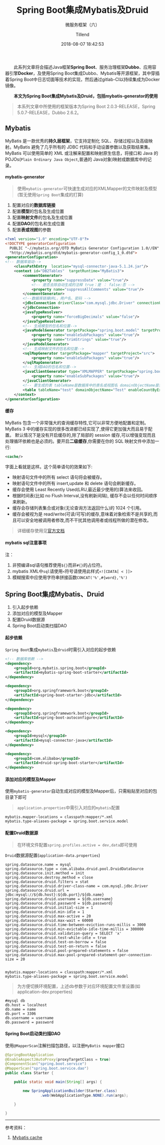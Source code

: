 ﻿---
layout:     post
title:      "Spring Boot集成Mybatis及Druid"
subtitle:   "微服务框架（六）"
date:       2018-08-07 18:42:53
author:     "Tillend"
catalog:      true
header-img: "img/post-bg-alitrip.jpg"
tags:
    - Docker
    - Dubbo
    
---

　　此系列文章将会描述Java框架**Spring Boot**、服务治理框架**Dubbo**、应用容器引擎**Docker**，及使用Spring Boot集成Dubbo、Mybatis等开源框架，其中穿插着Spring Boot中日志切面等技术的实现，然后通过gitlab-CI以持续集成为Docker镜像。

　　**本文为Spring Boot集成Mybatis及Druid，包括mybatis-generator的使用**

> 本系列文章中所使用的框架版本为Spring Boot 2.0.3-RELEASE，Spring 5.0.7-RELEASE，Dubbo 2.6.2。


## Mybatis

MyBatis 是一款优秀的**持久层框架**，它支持定制化 SQL、存储过程以及高级映射。MyBatis 避免了几乎所有的 JDBC 代码和手动设置参数以及获取结果集。MyBatis 可以使用简单的 XML 或注解来配置和映射原生信息，将接口和 Java 的 POJOs(`Plain Ordinary Java Object`,普通的 Java对象)映射成数据库中的记录。

#### mybatis-generator

> 使用`mybatis-generator`可快速生成对应的XMLMapper的文件映射及模型(暂无使用`Spring Boot`集成的打算)

 1. 配置对应的**数据库链接**
 2. 配置**模型**的包名及生成位置
 3. 配置**映射文件**的包名及生成位置
 4. 配置**DAO**的包名和生成位置
 5. 配置**表或视图**的参数

```xml
<?xml version="1.0" encoding="UTF-8"?>  
<!DOCTYPE generatorConfiguration  
  PUBLIC "-//mybatis.org//DTD MyBatis Generator Configuration 1.0//EN"  
  "http://mybatis.org/dtd/mybatis-generator-config_1_0.dtd">  
<generatorConfiguration>  
<!-- 数据库驱动-->  
    <classPathEntry  location="mysql-connector-java-5.1.24.jar"/>  
    <context id="DB2Tables"  targetRuntime="MyBatis3">  
        <commentGenerator>  
            <property name="suppressDate" value="true"/>  
            <!-- 是否去除自动生成的注释 true：是 ： false:否 -->  
            <property name="suppressAllComments" value="true"/>  
        </commentGenerator>  
        <!--数据库链接URL，用户名、密码 -->  
        <jdbcConnection driverClass="com.mysql.jdbc.Driver" connectionURL="jdbc:mysql://" userId="" password="">  
        </jdbcConnection>  
        <javaTypeResolver>  
            <property name="forceBigDecimals" value="false"/>  
        </javaTypeResolver>  
        <!-- 生成模型的包名和位置-->  
        <javaModelGenerator targetPackage="spring.boot.model" targetProject="src">  
            <property name="enableSubPackages" value="true"/>  
            <property name="trimStrings" value="true"/>  
        </javaModelGenerator>  
        <!-- 生成映射文件的包名和位置-->  
        <sqlMapGenerator targetPackage="mapper" targetProject="src">  
            <property name="enableSubPackages" value="true"/>  
        </sqlMapGenerator>  
        <!-- 生成DAO的包名和位置-->  
        <javaClientGenerator type="XMLMAPPER" targetPackage="spring.boot.dao" targetProject="src">  
            <property name="enableSubPackages" value="true"/>  
        </javaClientGenerator>  
        <!-- 要生成的表 tableName是数据库中的表名或视图名 domainObjectName是实体类名-->  
        <table tableName="test" domainObjectName="Test" enableCountByExample="false" enableUpdateByExample="false" enableDeleteByExample="false" enableSelectByExample="false" selectByExampleQueryId="false"></table>
    </context>  
</generatorConfiguration>  
```

#### 缓存

MyBatis 包含一个非常强大的查询缓存特性,它可以非常方便地配置和定制。MyBatis 3 中的缓存实现的很多改进都已经实现了,使得它更加强大而且易于配置。
默认情况下是没有开启缓存的,除了局部的 session 缓存,可以增强变现而且处理循环依赖也是必须的。要开启**二级缓存**,你需要在你的 SQL 映射文件中添加一行:

```xml
<cache/>
```

字面上看就是这样。这个简单语句的效果如下:

- 映射语句文件中的所有 select 语句将会被缓存。
- 映射语句文件中的所有 insert,update 和 delete 语句会刷新缓存。
- 缓存会使用 Least Recently Used(LRU,最近最少使用的)算法来收回。
- 根据时间表(比如 no Flush Interval,没有刷新间隔), 缓存不会以任何时间顺序 来刷新。
- 缓存会存储列表集合或对象(无论查询方法返回什么)的 1024 个引用。
- 缓存会被视为是 read/write(可读/可写)的缓存,意味着对象检索不是共享的,而 且可以安全地被调用者修改,而不干扰其他调用者或线程所做的潜在修改。

> 详细缓存使用见[官方文档](http://www.mybatis.org/mybatis-3/zh/sqlmap-xml.html#cache)

#### mybatis sql注意事项

注：

 1. 非预编译sql语句推荐使用`${}`而非`#{}`的占位符。
 2. mybatis XML中`sql`请使用`<`符号请使用此样式`<![CDATA[ < ]]>`
 3. 模糊搜索中应使用字符串拼接函数`CONCAT('%',#{word},'%')`


## Spring Boot集成Mybatis、Druid

 1. 引入起步依赖
 2. 添加对应的模型及Mapper
 3. 配置Druid数据源
 4. Spring Boot启动类扫描DAO

#### 起步依赖

`Spring Boot`集成`mybatis`及`druid`时需引入对应的起步依赖

```xml
<!-- 数据库依赖 -->
<dependency>
	<groupId>org.mybatis.spring.boot</groupId>
	<artifactId>mybatis-spring-boot-starter</artifactId>
</dependency>

<dependency>
	<groupId>org.springframework.boot</groupId>
	<artifactId>spring-boot-starter-jdbc</artifactId>
</dependency>

<dependency>
	<groupId>org.springframework.boot</groupId>
	<artifactId>spring-boot-autoconfigure</artifactId>
</dependency>

<dependency>
	<groupId>mysql</groupId>
	<artifactId>mysql-connector-java</artifactId>
</dependency>

<dependency>
	<groupId>com.alibaba</groupId>
	<artifactId>druid-spring-boot-starter</artifactId>
</dependency>
```


#### 添加对应的模型及Mapper

使用`mybatis-generator`自动生成对应的模型及Mapper后，只需粘贴至对应的包目录下即可

> `application.properties`中需引入对应的`mybatis`配置

```properties
mybatis.mapper-locations = classpath:mapper/*.xml
mybatis.type-aliases-package = spring.boot.service.model
```

#### 配置Druid数据源

> 在环境文件配置`spring.profiles.active = dev,data`即可使用

`Druid`数据源配置(`application-data.properties`)

```properties
spring.datasource.name = mysql
spring.datasource.type = com.alibaba.druid.pool.DruidDataSource
spring.datasource.init.method = init
spring.datasource.destroy.method = close
spring.datasource.druid.filters = stat
spring.datasource.druid.driver-class-name = com.mysql.jdbc.Driver
spring.datasource.druid.url = jdbc:mysql://${db.host}:${db.port}/${db.name}
spring.datasource.druid.username = ${db.username}
spring.datasource.druid.password = ${db.password}
spring.datasource.druid.initial-size = 1
spring.datasource.druid.min-idle = 1
spring.datasource.druid.max-active = 20
spring.datasource.druid.max-wait = 60000
spring.datasource.druid.time-between-eviction-runs-millis = 3000
spring.datasource.druid.min-evictable-idle-time-millis = 300000
spring.datasource.druid.validation-query = SELECT 'x'
spring.datasource.druid.test-while-idle = true
spring.datasource.druid.test-on-borrow = false
spring.datasource.druid.test-on-return = false
spring.datasource.druid.pool-prepared-statements = false
spring.datasource.druid.max-pool-prepared-statement-per-connection-size = 20


mybatis.mapper-locations = classpath:mapper/*.xml
mybatis.type-aliases-package = spring.boot.service.model
```

> 为方便切换环境配置，上述db参数于对应环境配置文件里设置(如application-dev.properties)

```properties
#mysql db
db.host = localhost
db.name = name
db.port = 3306
db.username = username
db.password = password
```

#### Spring Boot启动类扫描DAO

使用`@MapperScan`注解扫描包路径，以注册`MyBatis mapper`接口

```java
@SpringBootApplication
@EnableAspectJAutoProxy(proxyTargetClass = true)
@ComponentScan("spring.boot.service")
@MapperScan("spring.boot.service.dao")
public class Starter {

	public static void main(String[] args) {

		new SpringApplicationBuilder(Starter.class)
				.web(WebApplicationType.NONE).run(args);

	}

}
```


---
参考资料：
1. [Mybatis cache](http://www.mybatis.org/mybatis-3/zh/sqlmap-xml.htm)
